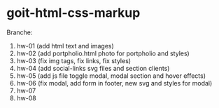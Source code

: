 # goit-html-css-markup

Branche:

1.  hw-01 (add html text and images)
2.  hw-02 (add portpholio.html photo for portpholio and styles)
3.  hw-03 (fix img tags, fix links, fix styles)
4.  hw-04 (add social-links svg files and section clients)
5.  hw-05 (add js file toggle modal, modal section and hover effects)
6.  hw-06 (fix modal, add form in footer, new svg and styles for modal)
7.  hw-07
8.  hw-08
